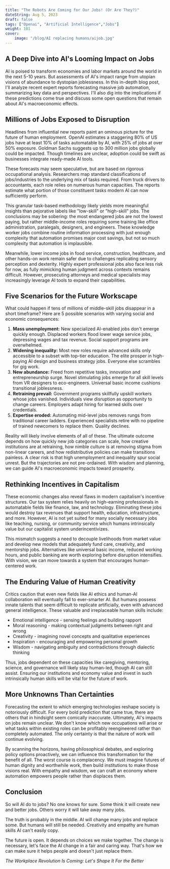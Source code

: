```yaml
---
title: "The Robots Are Coming for Our Jobs! (Or Are They?)"
dateString: Aug 5, 2023
draft: false
tags: ["Openai", "Artificial Intelligence","Jobs"]
weight: 101
cover:
    image: "/blog/AI replacing humans/aijob.jpg"
---
```



## A Deep Dive into AI's Looming Impact on Jobs

AI is poised to transform economies and labor markets around the world in the next 5-10 years. But assessments of AI's impact range from utopian visions of abundance to dystopian joblessness. In this in-depth blog post, I'll analyze recent expert reports forecasting massive job automation, summarizing key data and perspectives. I'll also dig into the implications if these predictions come true and discuss some open questions that remain about AI's macroeconomic effects.  

## Millions of Jobs Exposed to Disruption

Headlines from influential new reports paint an ominous picture for the future of human employment. OpenAI estimates a staggering 80% of US jobs have at least 10% of tasks automatable by AI, with 25% of jobs at over 50% exposure. Goldman Sachs suggests up to 300 million jobs globally could be impacted. Though timelines are unclear, adoption could be swift as businesses integrate ready-made AI tools.

These forecasts may seem speculative, but are based on rigorous occupational analysis. Researchers map standard classifications of jobs/industries to the underlying mix of tasks required. From truck drivers to accountants, each role relies on numerous human capacities. The reports estimate what portion of those constituent tasks modern AI can now sufficiently perform. 

This granular task-based methodology likely yields more meaningful insights than pejorative labels like "low-skill" or "high-skill" jobs. The conclusions may be sobering: the most endangered jobs are not the lowest paying, but rather middle-income roles requiring some training like office administration, paralegals, designers, and engineers. These knowledge worker jobs combine routine information processing with just enough complexity that automation promises major cost savings, but not so much complexity that automation is implausible.

Meanwhile, lower income jobs in food service, construction, healthcare, and other hands-on work remain safer due to challenges replicating sensory perception and dexterity. Highly expert professional jobs also face less risk for now, as fully mimicking human judgment across contexts remains difficult. However, prosecuting attorneys and medical specialists may increasingly leverage AI tools to expand their capabilities.

## Five Scenarios for the Future Workscape

What could happen if tens of millions of middle-skill jobs disappear in a short timeframe? Here are 5 possible scenarios with varying social and economic consequences:

1. **Mass unemployment:** New specialized AI-enabled jobs don't emerge quickly enough. Displaced workers flood lower wage service jobs, depressing wages and tax revenue. Social support programs are overwhelmed. 
2. **Widening inequality:** Most new roles require advanced skills only accessible to a subset with top-tier education. The elite prosper in high-paying AI design and business strategy jobs. Everyone else scrambles for gig work.
3. **New abundance:** Freed from repetitive tasks, innovation and entrepreneurship surge. Novel stimulating jobs emerge for all skill levels from VR designers to eco-engineers. Universal basic income cushions transitional joblessness.
4. **Retraining prevail:** Government programs skillfully upskill workers whose jobs vanished. Individuals view disruption as opportunity to change careers. Employers adapt hiring for learned skills over credentials.
5. **Expertise eroded:** Automating mid-level jobs removes rungs from traditional career ladders. Experienced specialists retire with no pipeline of trained newcomers to replace them. Quality declines.

Reality will likely involve elements of all of these. The ultimate outcome depends on how quickly new job categories can scale, how creative institutions are at retraining, how nimble culture is at removing stigma from non-linear careers, and how redistributive policies can make transitions painless. A clear risk is that high unemployment and inequality spur social unrest. But the trajectories are not pre-ordained. With wisdom and planning, we can guide AI's macroeconomic impacts toward prosperity.

## Rethinking Incentives in Capitalism  

These economic changes also reveal flaws in modern capitalism's incentive structures. Our tax system relies heavily on high-earning professionals in automatable fields like finance, law, and technology. Eliminating these jobs would destroy tax revenues that support health, education, infrastructure, and more. However, AI is not yet suited for many socially necessary jobs like teaching, nursing, or community service which humans intrinsically value but our capitalist system underincentivizes. 

This mismatch suggests a need to decouple livelihoods from market value and develop new models that adequately fund care, creativity, and mentorship jobs. Alternatives like universal basic income, reduced working hours, and public banking are worth exploring before disruption intensifies. With vision, we can move towards a system that encourages human-centered work.

## The Enduring Value of Human Creativity

Critics caution that even new fields like AI ethics and human-AI collaboration will eventually fall to ever-smarter AI. But humans possess innate talents that seem difficult to replicate artificially, even with advanced general intelligence. These valuable and irreplaceable human skills include:

- Emotional intelligence - sensing feelings and building rapport 
- Moral reasoning - making contextual judgments between right and wrong
- Creativity - imagining novel concepts and qualitative experiences
- Inspiration - encouraging and empowering personal growth
- Wisdom - navigating ambiguity and contradictions through dialectic thinking

Thus, jobs dependent on these capacities like caregiving, mentoring, science, and governance will likely stay human-led, though AI can still assist. Ensuring our institutions and economy value and invest in such intrinsically human skills will be vital for the future of work.

## More Unknowns Than Certainties  

Forecasting the extent to which emerging technologies reshape society is notoriously difficult. For every bold prediction that came true, there are others that in hindsight seem comically inaccurate. Ultimately, AI's impacts on jobs remain unclear. We don't know which new occupations will arise or what tasks within existing roles can be profitably reengineered rather than completely automated. The only certainty is that the nature of work will continue evolving.

By scanning the horizons, having philosophical debates, and exploring policy options proactively, we can influence this transformation for the benefit of all. The worst course is complacency. We must imagine futures of human dignity and worthwhile work, then build institutions to make those visions real. With empathy and wisdom, we can craft an economy where automation empowers people rather than displaces them.

## Conclusion ##


So will AI do to jobs? No one knows for sure. Some think it will create new and better jobs. Others worry it will take away many jobs.

The truth is probably in the middle. AI will change many jobs and replace some. But humans will still be needed. Creativity and empathy are human skills AI can't easily copy.

The future is open. It depends on choices we make together.
The change is necessary, let's face the AI change in a fair and caring way. That's how we can make sure it helps people and doesn't just replace them.

*The Workplace Revolution Is Coming: Let's Shape It For the Better*